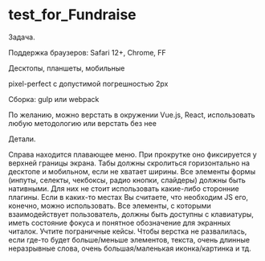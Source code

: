 # test_for_Fundraise
Задача.

Поддержка браузеров: Safari 12+, Chrome, FF

Десктопы, планшеты, мобильные

pixel-perfect с допустимой погрешностью 2px

Сборка: gulp или webpack

По желанию, можно верстать в окружении Vue.js, React, использовать любую методологию или верстать без нее
 

Детали.

Справа находится плавающее меню. При прокрутке оно фиксируется у верхней границы экрана.
Табы должны скролиться горизонтально на десктопе и мобильном, если не хватает ширины.
Все элементы формы (инпуты, селекты, чекбоксы, радио кнопки, слайдеры) должны быть нативными. Для них не стоит использовать какие-либо сторонние плагины. Если в каких-то местах Вы считаете, что необходим JS его, конечно, можно использовать.
Все элементы, с которыми взаимодействует пользователь, должны быть доступны с клавиатуры, иметь состояние фокуса и понятное обозначение для экранных читалок.
Учтите пограничные кейсы. Чтобы верстка не развалилась, если где-то будет больше/меньше элементов, текста, очень длинные неразрывные слова, очень большая/маленькая иконка/картинка и тд.
